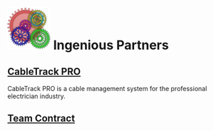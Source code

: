 # <img src="favicon-96x96.png" alt="Ingenious Partners Logo" width="96" height="96"> Ingenious Partners


## [CableTrack PRO](https://ingeniouspartners.github.io/cabletrack.pro/)
CableTrack PRO is a cable management system for the professional electrician industry.

## [Team Contract](https://docs.google.com/document/d/18tcC9dBUBwXgLGMExS6Sb9rpvzeySdBsoFDaM1eFMkc/edit?usp=sharing)
